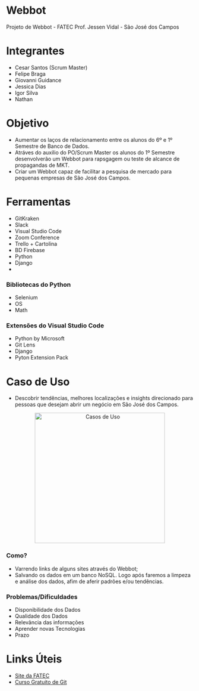 # Webbot

Projeto de Webbot - FATEC Prof. Jessen Vidal - São José dos Campos

# Integrantes
* Cesar Santos (Scrum Master)
* Felipe Braga
* Giovanni Guidance
* Jessica Dias
* Igor Silva
* Nathan

# Objetivo
* Aumentar os laços de relacionamento entre os alunos do 6º e 1º Semestre de Banco de Dados.
* Atráves do auxilio do PO/Scrum Master os alunos do 1º Semestre desenvolverão um Webbot para rapsgagem ou teste de alcance de propagandas de MKT.
* Criar um Webbot capaz de facilitar a pesquisa de mercado para pequenas empresas de São José dos Campos.

# Ferramentas
* GitKraken
* Slack
* Visual Studio Code
* Zoom Conference
* Trello + Cartolina
* BD Firebase
* Python
* Django
* 

### Bibliotecas do Python
* Selenium
* OS
* Math

### Extensões do Visual Studio Code
* Python by Microsoft
* Git Lens
* Django
* Pyton Extension Pack

# Caso de Uso
* Descobrir tendências, melhores localizações e insights direcionado para pessoas que desejam abrir um negócio em São José dos Campos.

<p align="center">
  <img src="https://files.slack.com/files-pri/TMFBN5SJU-FN3GSMJTW/img-20190827-wa0008.jpg?raw=true" width="350" title="Casos de Uso">
</p>

### Como?
* Varrendo links de alguns sites através do Webbot; 
* Salvando os dados em um banco NoSQL. Logo após faremos a limpeza e análise dos dados, afim de aferir padrões e/ou tendências.

### Problemas/Dificuldades
* Disponibilidade dos Dados
* Qualidade dos Dados
* Relevância das informações
* Aprender novas Tecnologias
* Prazo


# Links Úteis
* [Site da FATEC](http://fatecsjc-prd.azurewebsites.net/)
* [Curso Gratuito de Git](https://www.udemy.com/git-e-github-para-iniciantes/)